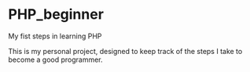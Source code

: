 # PHP_beginner
My fist steps in learning PHP

This is my personal project, designed to keep track of the steps I take to become a good programmer.
